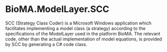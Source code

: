 # BioMA.ModelLayer.SCC
SCC (Strategy Class Coder) is a Microsoft Windows application which facilitates implementing a model class (a strategy) according to the specifications of the ModelLayer used in the platform BioMA. The relevant code, other than the actual implementation of model equations, is provided by SCC by generating a C# code class.
